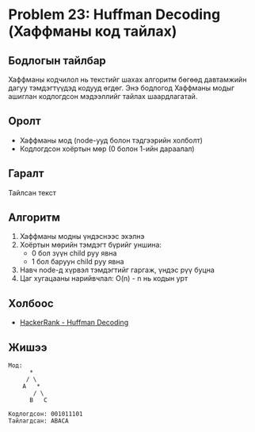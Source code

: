 # Problem 23: Huffman Decoding (Хаффманы код тайлах)

## Бодлогын тайлбар

Хаффманы кодчилол нь текстийг шахах алгоритм бөгөөд давтамжийн дагуу тэмдэгтүүдэд кодууд өгдөг. Энэ бодлогод Хаффманы модыг ашиглан кодлогдсон мэдээллийг тайлах шаардлагатай.

## Оролт

- Хаффманы мод (node-ууд болон тэдгээрийн холболт)
- Кодлогдсон хоёртын мөр (0 болон 1-ийн дараалал)

## Гаралт

Тайлсан текст

## Алгоритм

1. Хаффманы модны үндэснээс эхэлнэ
2. Хоёртын мөрийн тэмдэгт бүрийг уншина:
   - 0 бол зүүн child руу явна
   - 1 бол баруун child руу явна
3. Навч node-д хүрвэл тэмдэгтийг гаргаж, үндэс рүү буцна
4. Цаг хугацааны нарийвчлал: O(n) - n нь кодын урт

## Холбоос

- [HackerRank - Huffman Decoding](https://www.hackerrank.com/challenges/tree-huffman-decoding)

## Жишээ

```
Мод:
      *
     / \
    A   *
       / \
      B   C

Кодлогдсон: 001011101
Тайлагдсан: ABACA
```
